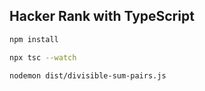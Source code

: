 ## Hacker Rank with TypeScript

```bash
npm install

npx tsc --watch

nodemon dist/divisible-sum-pairs.js
```
